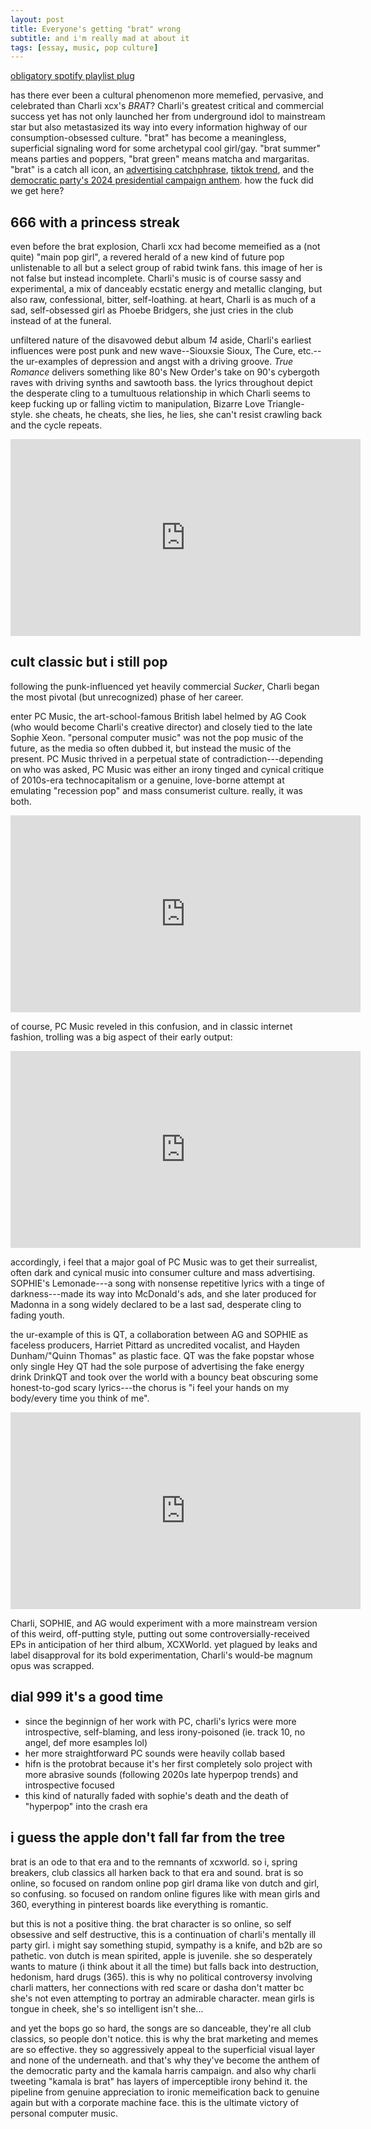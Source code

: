 ```yaml
---
layout: post
title: Everyone's getting "brat" wrong
subtitle: and i'm really mad at about it
tags: [essay, music, pop culture]
---
```

[obligatory spotify playlist plug](https://open.spotify.com/playlist/3kFRsZcpe16fD0itKeCSvi?si=8b16f3a6bab24f16)

has there ever been a cultural phenomenon more memefied, pervasive, and celebrated than Charli xcx's *BRAT*?  Charli's greatest critical and commercial success yet has not only launched her from underground idol to mainstream star but also metastasized its way into every information highway of our consumption-obsessed culture. "brat" has become a meaningless, superficial signaling word for some archetypal cool girl/gay. "brat summer" means parties and poppers, "brat green" means matcha and margaritas. "brat" is a catch all icon, an [advertising catchphrase](https://www.delish.com/food-news/a61500647/field-roast-brat-wurst-charli-xcx/), [tiktok trend](https://www.youtube.com/watch?v=nLe0YHj6HCI), and the [democratic party's 2024 presidential campaign anthem](https://www.cbsnews.com/video/how-vice-president-kamala-harris-became-brat/). how the fuck did we get here?

**666 with a princess streak**
---
even before the brat explosion, Charli xcx had become memeified as a (not quite) "main pop girl", a revered herald of a new kind of future pop unlistenable to all but a select group of rabid twink fans. this image of her is not false but instead incomplete. Charli's music is of course sassy and experimental, a mix of danceably ecstatic energy and metallic clanging, but also raw, confessional, bitter, self-loathing. at heart, Charli is as much of a sad, self-obsessed girl as Phoebe Bridgers, she just cries in the club instead of at the funeral. 

unfiltered nature of the disavowed debut album *14* aside, Charli's earliest influences were post punk and new wave--Siouxsie Sioux, The Cure, etc.--the ur-examples of depression and angst with a driving groove. *True Romance* delivers something like 80's New Order's take on 90's cybergoth raves with driving synths and sawtooth bass. the lyrics throughout depict the desperate cling to a tumultuous relationship in which Charli seems to keep fucking up or falling victim to manipulation, Bizarre Love Triangle-style. she cheats,  he cheats, she lies, he lies, she can't resist crawling back and the cycle repeats.

<iframe width="560" height="315" src="
https://www.youtube.com/embed/KBxC5bRbruQ?si=fMRFaD2_gV0lg15S" frameborder="0" allow="accelerometer; autoplay; clipboard-write; encrypted-media; gyroscope; picture-in-picture" allowfullscreen></iframe>

**cult classic but i still pop**
---
following the punk-influenced yet heavily commercial *Sucker*, Charli began the most pivotal (but unrecognized) phase of her career.

enter PC Music, the art-school-famous British label helmed by AG Cook (who would become Charli's creative director) and closely tied to the late Sophie Xeon. "personal computer music" was not the pop music of the future, as the media so often dubbed it, but instead the music of the present. PC Music thrived in a perpetual state of contradiction---depending on who was asked, PC Music was either an irony tinged and cynical critique of 2010s-era technocapitalism or a genuine, love-borne attempt at emulating "recession pop" and mass consumerist culture. really, it was both.

<iframe width="560" height="315" src="
https://www.youtube.com/embed/JWPvj1ENuN4?si=pUzI63H_64vOMnoT" frameborder="0" allow="accelerometer; autoplay; clipboard-write; encrypted-media; gyroscope; picture-in-picture" allowfullscreen></iframe>

of course, PC Music reveled in this confusion, and in classic internet fashion, trolling was a big aspect of their early output:

<iframe width="560" height="315" src="
https://www.youtube.com/embed/HoruBmqzT1s?si=NQi0WEwUN0hKJ3nl" frameborder="0" allow="accelerometer; autoplay; clipboard-write; encrypted-media; gyroscope; picture-in-picture" allowfullscreen></iframe>

accordingly, i feel that a major goal of PC Music was to get their surrealist, often dark and cynical music into consumer culture and mass advertising. SOPHIE's Lemonade---a song with nonsense repetitive lyrics with a tinge of darkness---made its way into McDonald's ads, and she later produced for Madonna in a song widely declared to be a last sad, desperate cling to fading youth.

the ur-example of this is QT, a collaboration between AG and SOPHIE as faceless producers, Harriet Pittard as uncredited vocalist, and Hayden Dunham/"Quinn Thomas" as plastic face. QT was the fake popstar whose only single Hey QT had the sole purpose of advertising the fake energy drink DrinkQT and took over the world with a bouncy beat obscuring some honest-to-god scary lyrics---the chorus is "i feel your hands on my body/every time you think of me".

<iframe width="560" height="315" src="
https://www.youtube.com/embed/1MQUleX1PeA?si=65Hlk5Wq3cSBzVXt" frameborder="0" allow="accelerometer; autoplay; clipboard-write; encrypted-media; gyroscope; picture-in-picture" allowfullscreen></iframe>

Charli, SOPHIE, and AG would experiment with a more mainstream version of this weird, off-putting style, putting out some controversially-received EPs in anticipation of her third album, XCXWorld. yet plagued by leaks and label disapproval for its bold experimentation, Charli's would-be magnum opus was scrapped.

**dial 999 it's a good time**
-
- since the beginnign of her work with PC, charli's lyrics were more introspective, self-blaming, and less irony-poisoned (ie. track 10, no angel, def more esamples lol)
- her more straightforward PC sounds were heavily collab based
- hifn is the protobrat because it's her first completely solo project with more abrasive sounds (following 2020s late hyperpop trends) and introspective focused
- this kind of naturally faded with sophie's death and the death of "hyperpop" into the crash era

**i guess the apple don't fall far from the tree**
---
brat is an ode to that era and to the remnants of xcxworld. so i, spring breakers, club classics all harken back to that era and sound. brat is so online, so focused on random online pop girl drama like von dutch and girl, so confusing. so focused on random online figures like with mean girls and 360, everything in pinterest boards like everything is romantic. 

but this is not a positive thing. the brat character is so online, so self obsessive and self destructive, this is a continuation of charli's mentally ill party girl. i might say something stupid, sympathy is a knife, and b2b are so pathetic. von dutch is mean spirited, apple is juvenile. she so desperately wants to mature (i think about it all the time) but falls back into destruction, hedonism, hard drugs (365). this is why no political controversy involving charli matters, her connections with red scare or dasha don't matter bc she's not even attempting to portray an admirable character. mean girls is tongue in cheek, she's so intelligent isn't she...

and yet the bops go so hard, the songs are so danceable, they're all club classics, so people don't notice. this is why the brat marketing and memes are so effective. they so aggressively appeal to the superficial visual layer and none of the underneath. and that's why they've become the anthem of the democratic party and the kamala harris campaign. and also why charli tweeting "kamala is brat" has layers of imperceptible irony behind it. the pipeline from genuine appreciation to ironic memeification back to genuine again but with a corporate machine face. this is the ultimate victory of personal computer music.


<!--stackedit_data:
eyJoaXN0b3J5IjpbLTE3MzcwMjAyMTQsMTUwMTE3MDIzNywyMD
I2ODEzNDk0LDcwMTc5MDI1NSwtMTk1MzMzNDQyOSwtMTE1MTcw
NjY3NywzOTI3NTAzODksLTk3Mjc2NjA5LC0yMDUzNzkwNjg4LC
0xNzMwNTk3MDA3LDExODA2MDE3OSw2NjY5MjM2MDYsLTI3MzQ5
Mzg1NSw2NjAyOTU2MzJdfQ==
-->